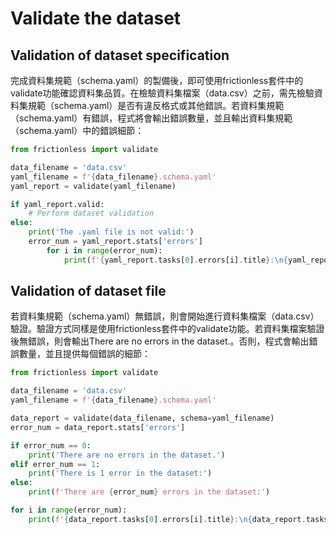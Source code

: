 # Validate the dataset

## Validation of dataset specification

完成資料集規範（schema.yaml）的製備後，即可使用frictionless套件中的validate功能確認資料集品質。在檢驗資料集檔案（data.csv）之前，需先檢驗資料集規範（schema.yaml）是否有違反格式或其他錯誤。若資料集規範（schema.yaml）有錯誤，程式將會輸出錯誤數量，並且輸出資料集規範（schema.yaml）中的錯誤細節：

```python
from frictionless import validate

data_filename = 'data.csv'
yaml_filename = f'{data_filename}.schema.yaml'
yaml_report = validate(yaml_filename)

if yaml_report.valid:
    # Perform dataset validation
else:
    print('The .yaml file is not valid:')
    error_num = yaml_report.stats['errors']
        for i in range(error_num):
            print(f'{yaml_report.tasks[0].errors[i].title}:\n{yaml_report.tasks[0].errors[i].message}')
```

## Validation of dataset file

若資料集規範（schema.yaml）無錯誤，則會開始進行資料集檔案（data.csv）驗證。驗證方式同樣是使用frictionless套件中的validate功能。若資料集檔案驗證後無錯誤，則會輸出There are no errors in the dataset.。否則，程式會輸出錯誤數量，並且提供每個錯誤的細節：

```python
from frictionless import validate

data_filename = 'data.csv'
yaml_filename = f'{data_filename}.schema.yaml'

data_report = validate(data_filename, schema=yaml_filename)
error_num = data_report.stats['errors']

if error_num == 0:
    print('There are no errors in the dataset.')
elif error_num == 1:
    print('There is 1 error in the dataset:')
else:
    print(f'There are {error_num} errors in the dataset:')

for i in range(error_num):
    print(f'{data_report.tasks[0].errors[i].title}:\n{data_report.tasks[0].errors[i].message}')